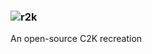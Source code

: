### ![r2k](https://user-images.githubusercontent.com/126778577/230227567-2bf90e42-f0fd-4b55-8d13-6089548e6f0a.png)
An open-source C2K recreation
